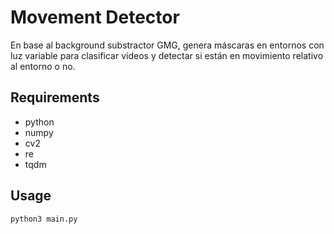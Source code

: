 # Movement Detector

En base al background substractor GMG, genera máscaras en entornos con luz variable para clasificar videos y detectar si están en movimiento relativo al entorno o no.



## Requirements

* python
* numpy
* cv2
* re
* tqdm

## Usage

```
python3 main.py
```